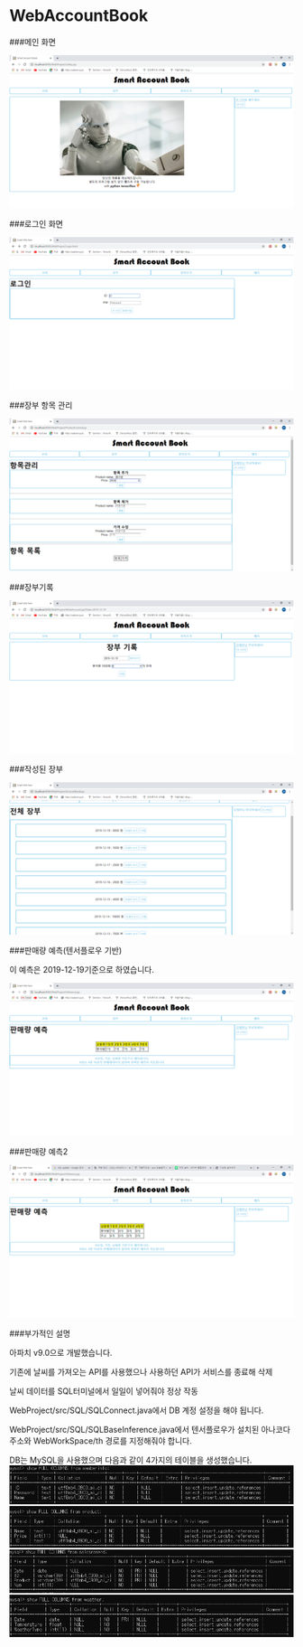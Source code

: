 # WebAccountBook

###메인 화면

![Alt text](/ScreenShot/1.PNG)

###로그인 화면

![Alt text](/ScreenShot/2.PNG)

###장부 항목 관리

![Alt text](/ScreenShot/8.PNG)

###장부기록

![Alt text](/ScreenShot/10.PNG)

###작성된 장부

![Alt text](/ScreenShot/12.PNG)

###판매량 예측(텐서플로우 기반)

이 예측은 2019-12-19기준으로  하였습니다.

![Alt text](/ScreenShot/11.PNG)

###판매량 예측2

![Alt text](/ScreenShot/13.PNG)

###부가적인 설명

아파치 v9.0으로 개발했습니다.

기존에 날씨를 가져오는 API를 사용했으나 사용하던 API가 서비스를 종료해 삭제

날씨 데이터를 SQL터미널에서 일일이 넣어줘야 정상 작동

WebProject/src/SQL/SQLConnect.java에서 DB 계정 설정을 해야 됩니다.


WebProject/src/SQL/SQLBaseInference.java에서 텐서플로우가 설치된 아나코다 주소와 WebWorkSpace/th 경로를 지정해줘야 합니다.



DB는 MySQL을 사용했으며 다음과 같이 4가지의 테이블을 생성했습니다.
![Alt text](/ScreenShot/DB1.png)
![Alt text](/ScreenShot/DB2.png)
![Alt text](/ScreenShot/DB3.png)
![Alt text](/ScreenShot/DB4.png)